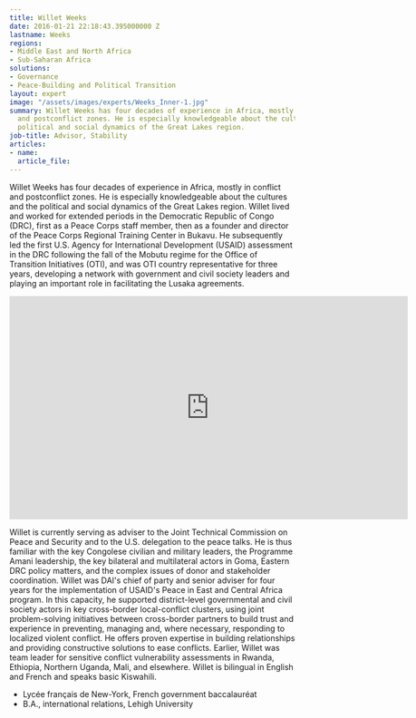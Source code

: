 ```yaml
---
title: Willet Weeks
date: 2016-01-21 22:18:43.395000000 Z
lastname: Weeks
regions:
- Middle East and North Africa
- Sub-Saharan Africa
solutions:
- Governance
- Peace-Building and Political Transition
layout: expert
image: "/assets/images/experts/Weeks_Inner-1.jpg"
summary: Willet Weeks has four decades of experience in Africa, mostly in conflict
  and postconflict zones. He is especially knowledgeable about the cultures and the
  political and social dynamics of the Great Lakes region.
job-title: Advisor, Stability
articles:
- name: 
  article_file: 
---
```


Willet Weeks has four decades of experience in Africa, mostly in conflict and postconflict zones. He is especially knowledgeable about the cultures and the political and social dynamics of the Great Lakes region. Willet lived and worked for extended periods in the Democratic Republic of Congo (DRC), first as a Peace Corps staff member, then as a founder and director of the Peace Corps Regional Training Center in Bukavu. He subsequently led the first U.S. Agency for International Development (USAID) assessment in the DRC following the fall of the Mobutu regime for the Office of Transition Initiatives (OTI), and was OTI country representative for three years, developing a network with government and civil society leaders and playing an important role in facilitating the Lusaka agreements.

<iframe allowfullscreen="" frameborder="0" height="394" mozallowfullscreen="" src="https://player.vimeo.com/video/57136931" webkitallowfullscreen="" width="703"></iframe>

Willet is currently serving as adviser to the Joint Technical Commission on Peace and Security and to the U.S. delegation to the peace talks. He is thus familiar with the key Congolese civilian and military leaders, the Programme Amani leadership, the key bilateral and multilateral actors in Goma, Eastern DRC policy matters, and the complex issues of donor and stakeholder coordination. Willet was DAI's chief of party and senior adviser for four years for the implementation of USAID's Peace in East and Central Africa program. In this capacity, he supported district-level governmental and civil society actors in key cross-border local-conflict clusters, using joint problem-solving initiatives between cross-border partners to build trust and experience in preventing, managing and, where necessary, responding to localized violent conflict. He offers proven expertise in building relationships and providing constructive solutions to ease conflicts. Earlier, Willet was team leader for sensitive conflict vulnerability assessments in Rwanda, Ethiopia, Northern Uganda, Mali, and elsewhere. Willet is bilingual in English and French and speaks basic Kiswahili.

* Lycée français de New-York, French government baccalauréat
* B.A., international relations, Lehigh University
